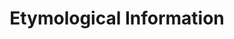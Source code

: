 ---
word: "true"

title: "Etymological Information"

categories: ['']

tags: ['Etymological', 'Information']

arwords: 'المعلومات التأثيلية'

arexps: []

enwords: ['Etymological Information']

enexps: []

arlexicons: 'ع'

enlexicons: 'E'

authors: ['Ruqayya Roshdy']

translators: ['']

citations: 'مقدمة في حوسبة اللغة العربية'

sources: 'مركز الملك عبدالله بن عبدالعزيز الدولي لخدمة اللغة العربية'

slug: ""
---
